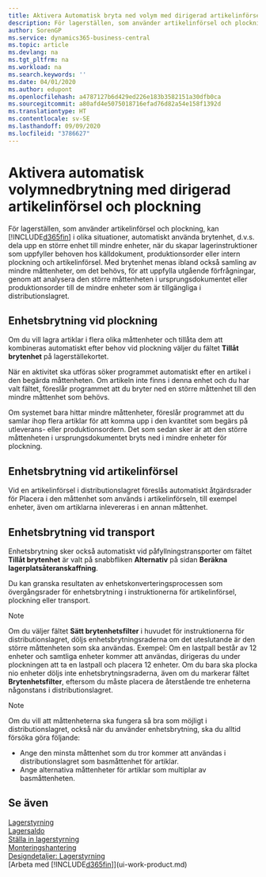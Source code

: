```yaml
---
title: Aktivera Automatisk bryta ned volym med dirigerad artikelinförsel och plockning | Microsoft Docs
description: För lagerställen, som använder artikelinförsel och plockning, kan du dela upp en större enhet till mindre enheter, när du skapar lagerinstruktioner som uppfyller behoven hos källdokument, produktionsorder eller intern plockning och artikelinförsel.
author: SorenGP
ms.service: dynamics365-business-central
ms.topic: article
ms.devlang: na
ms.tgt_pltfrm: na
ms.workload: na
ms.search.keywords: ''
ms.date: 04/01/2020
ms.author: edupont
ms.openlocfilehash: a4787127b6d429ed226e183b3582151a30dfb0ca
ms.sourcegitcommit: a80afd4e5075018716efad76d82a54e158f1392d
ms.translationtype: HT
ms.contentlocale: sv-SE
ms.lasthandoff: 09/09/2020
ms.locfileid: "3786627"
---
```

# <a name="enable-automatic-breaking-bulk-with-directed-put-away-and-pick"></a>Aktivera automatisk volymnedbrytning med dirigerad artikelinförsel och plockning
För lagerställen, som använder artikelinförsel och plockning, kan [!INCLUDE[d365fin](includes/d365fin_md.md)] i olika situationer, automatiskt använda brytenhet, d.v.s. dela upp en större enhet till mindre enheter, när du skapar lagerinstruktioner som uppfyller behoven hos källdokument, produktionsorder eller intern plockning och artikelinförsel. Med brytenhet menas ibland också samling av mindre måttenheter, om det behövs, för att uppfylla utgående förfrågningar, genom att analysera den större måttenheten i ursprungsdokumentet eller produktionsorder till de mindre enheter som är tillgängliga i distributionslagret.   

## <a name="breakbulking-in-picks"></a>Enhetsbrytning vid plockning  
Om du vill lagra artiklar i flera olika måttenheter och tillåta dem att kombineras automatiskt efter behov vid plockning väljer du fältet **Tillåt brytenhet** på lagerställekortet.  

När en aktivitet ska utföras söker programmet automatiskt efter en artikel i den begärda måttenheten. Om artikeln inte finns i denna enhet och du har valt fältet, föreslår programmet att du bryter ned en större måttenhet till den mindre måttenhet som behövs.  

Om systemet bara hittar mindre måttenheter, föreslår programmet att du samlar ihop flera artiklar för att komma upp i den kvantitet som begärs på utleverans- eller produktionsordern. Det som sedan sker är att den större måttenheten i ursprungsdokumentet bryts ned i mindre enheter för plockning.  

## <a name="breakbulking-in-put-aways"></a>Enhetsbrytning vid artikelinförsel  
Vid en artikelinförsel i distributionslagret föreslås automatiskt åtgärdsrader för Placera i den måttenhet som används i artikelinförseln, till exempel enheter, även om artiklarna inlevereras i en annan måttenhet.  

## <a name="breakbulking-in-movements"></a>Enhetsbrytning vid transport  
Enhetsbrytning sker också automatiskt vid påfyllningstransporter om fältet **Tillåt brytenhet** är valt på snabbfliken **Alternativ** på sidan **Beräkna lagerplatsåteranskaffning**.  

Du kan granska resultaten av enhetskonverteringsprocessen som övergångsrader för enhetsbrytning i instruktionerna för artikelinförsel, plockning eller transport.  

> [!NOTE]  
>  Om du väljer fältet **Sätt brytenhetsfilter** i huvudet för instruktionerna för distributionslagret, döljs enhetsbrytningsraderna om det uteslutande är den större måttenheten som ska användas. Exempel: Om en lastpall består av 12 enheter och samtliga enheter kommer att användas, dirigeras du under plockningen att ta en lastpall och placera 12 enheter. Om du bara ska plocka nio enheter döljs inte enhetsbrytningsraderna, även om du markerar fältet **Brytenhetsfilter**, eftersom du måste placera de återstående tre enheterna någonstans i distributionslagret.  

> [!NOTE]  
>  Om du vill att måttenheterna ska fungera så bra som möjligt i distributionslagret, också när du använder enhetsbrytning, ska du alltid försöka göra följande:  
>   
> - Ange den minsta måttenhet som du tror kommer att användas i distributionslagret som basmåttenhet för artiklar.  
> - Ange alternativa måttenheter för artiklar som multiplar av basmåttenheten.  

## <a name="see-also"></a>Se även  
[Lagerstyrning](warehouse-manage-warehouse.md)  
[Lagersaldo](inventory-manage-inventory.md)  
[Ställa in lagerstyrning](warehouse-setup-warehouse.md)     
[Monteringshantering](assembly-assemble-items.md)    
[Designdetaljer: Lagerstyrning](design-details-warehouse-management.md)  
[Arbeta med [!INCLUDE[d365fin](includes/d365fin_md.md)]](ui-work-product.md)  
